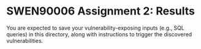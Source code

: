# SWEN90006 Assignment 2: Results

You are expected to save your vulnerability-exposing inputs (e.g., SQL queries) in this directory, along with instructions to trigger the discovered vulnerabilities.


